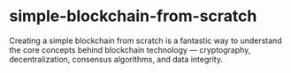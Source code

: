 # simple-blockchain-from-scratch
Creating a simple blockchain from scratch is a fantastic way to understand the core concepts behind blockchain technology — cryptography, decentralization, consensus algorithms, and data integrity.

